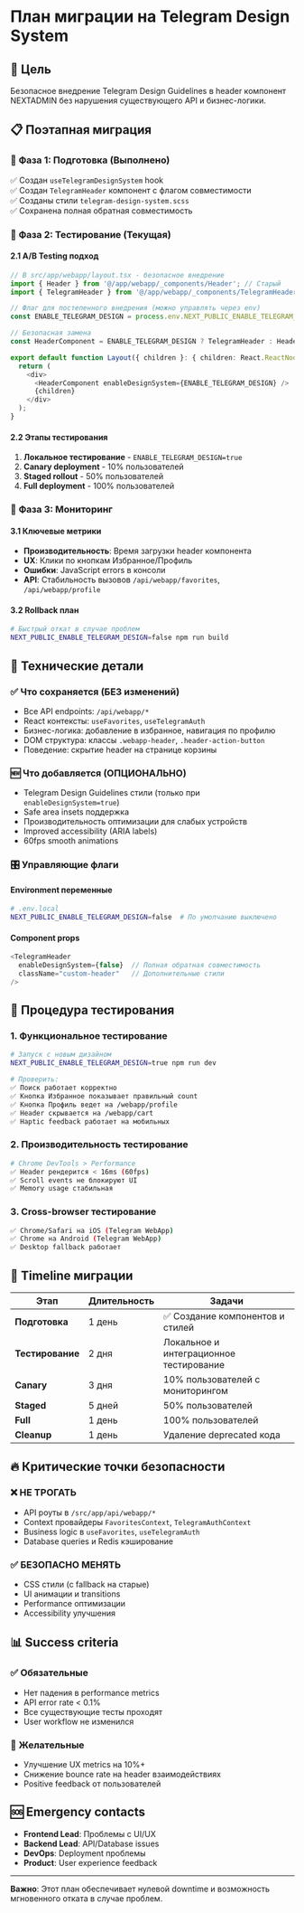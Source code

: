 # План миграции на Telegram Design System

## 🎯 Цель
Безопасное внедрение Telegram Design Guidelines в header компонент NEXTADMIN без нарушения существующего API и бизнес-логики.

## 📋 Поэтапная миграция

### 🔹 **Фаза 1: Подготовка (Выполнено)**
✅ Создан `useTelegramDesignSystem` hook  
✅ Создан `TelegramHeader` компонент с флагом совместимости  
✅ Созданы стили `telegram-design-system.scss`  
✅ Сохранена полная обратная совместимость  

### 🔹 **Фаза 2: Тестирование (Текущая)**

#### 2.1 A/B Testing подход
```typescript
// В src/app/webapp/layout.tsx - безопасное внедрение
import { Header } from '@/app/webapp/_components/Header'; // Старый
import { TelegramHeader } from '@/app/webapp/_components/TelegramHeader'; // Новый

// Флаг для постепенного внедрения (можно управлять через env)
const ENABLE_TELEGRAM_DESIGN = process.env.NEXT_PUBLIC_ENABLE_TELEGRAM_DESIGN === 'true';

// Безопасная замена
const HeaderComponent = ENABLE_TELEGRAM_DESIGN ? TelegramHeader : Header;

export default function Layout({ children }: { children: React.ReactNode }) {
  return (
    <div>
      <HeaderComponent enableDesignSystem={ENABLE_TELEGRAM_DESIGN} />
      {children}
    </div>
  );
}
```

#### 2.2 Этапы тестирования
1. **Локальное тестирование** - `ENABLE_TELEGRAM_DESIGN=true`
2. **Canary deployment** - 10% пользователей  
3. **Staged rollout** - 50% пользователей  
4. **Full deployment** - 100% пользователей  

### 🔹 **Фаза 3: Мониторинг**

#### 3.1 Ключевые метрики
- **Производительность**: Время загрузки header компонента
- **UX**: Клики по кнопкам Избранное/Профиль  
- **Ошибки**: JavaScript errors в консоли  
- **API**: Стабильность вызовов `/api/webapp/favorites`, `/api/webapp/profile`

#### 3.2 Rollback план
```bash
# Быстрый откат в случае проблем
NEXT_PUBLIC_ENABLE_TELEGRAM_DESIGN=false npm run build
```

## 🔧 Технические детали

### ✅ **Что сохраняется (БЕЗ изменений)**
- Все API endpoints: `/api/webapp/*`
- React контексты: `useFavorites`, `useTelegramAuth`  
- Бизнес-логика: добавление в избранное, навигация по профилю
- DOM структура: классы `.webapp-header`, `.header-action-button`
- Поведение: скрытие header на странице корзины

### 🆕 **Что добавляется (ОПЦИОНАЛЬНО)**
- Telegram Design Guidelines стили (только при `enableDesignSystem=true`)
- Safe area insets поддержка
- Производительность оптимизации для слабых устройств  
- Improved accessibility (ARIA labels)
- 60fps smooth animations

### 🎛️ **Управляющие флаги**

#### Environment переменные
```bash
# .env.local
NEXT_PUBLIC_ENABLE_TELEGRAM_DESIGN=false  # По умолчанию выключено
```

#### Component props
```typescript
<TelegramHeader 
  enableDesignSystem={false}  // Полная обратная совместимость
  className="custom-header"   // Дополнительные стили
/>
```

## 🧪 Процедура тестирования  

### 1. **Функциональное тестирование**
```bash
# Запуск с новым дизайном
NEXT_PUBLIC_ENABLE_TELEGRAM_DESIGN=true npm run dev

# Проверить:
✅ Поиск работает корректно
✅ Кнопка Избранное показывает правильный count  
✅ Кнопка Профиль ведет на /webapp/profile
✅ Header скрывается на /webapp/cart
✅ Haptic feedback работает на мобильных
```

### 2. **Производительность тестирование**
```bash
# Chrome DevTools > Performance
✅ Header рендерится < 16ms (60fps)
✅ Scroll events не блокируют UI
✅ Memory usage стабильная  
```

### 3. **Cross-browser тестирование**
```bash
✅ Chrome/Safari на iOS (Telegram WebApp)
✅ Chrome на Android (Telegram WebApp)  
✅ Desktop fallback работает
```

## 🚀 Timeline миграции

| Этап | Длительность | Задачи |
|------|-------------|--------|
| **Подготовка** | 1 день | ✅ Создание компонентов и стилей |
| **Тестирование** | 2 дня | Локальное и интеграционное тестирование |
| **Canary** | 3 дня | 10% пользователей с мониторингом |
| **Staged** | 5 дней | 50% пользователей |  
| **Full** | 1 день | 100% пользователей |
| **Cleanup** | 1 день | Удаление deprecated кода |

## 🔥 Критические точки безопасности

### ❌ **НЕ ТРОГАТЬ**
- API роуты в `/src/app/api/webapp/*`
- Context провайдеры `FavoritesContext`, `TelegramAuthContext`
- Business logic в `useFavorites`, `useTelegramAuth`
- Database queries и Redis кэширование

### ✅ **БЕЗОПАСНО МЕНЯТЬ**  
- CSS стили (с fallback на старые)
- UI анимации и transitions
- Performance оптимизации  
- Accessibility улучшения

## 📊 Success criteria

### ✅ **Обязательные**
- Нет падения в performance metrics  
- API error rate < 0.1%
- Все существующие тесты проходят
- User workflow не изменился

### 🎯 **Желательные** 
- Улучшение UX metrics на 10%+
- Снижение bounce rate на header взаимодействиях
- Positive feedback от пользователей  

## 🆘 Emergency contacts

- **Frontend Lead**: Проблемы с UI/UX
- **Backend Lead**: API/Database issues  
- **DevOps**: Deployment проблемы
- **Product**: User experience feedback

---

**Важно**: Этот план обеспечивает нулевой downtime и возможность мгновенного отката в случае проблем. 
